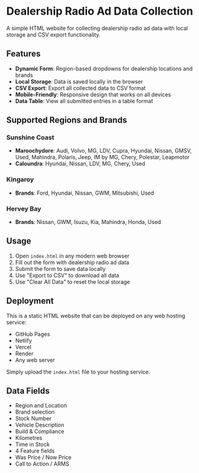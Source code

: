 # Dealership Radio Ad Data Collection

A simple HTML website for collecting dealership radio ad data with local storage and CSV export functionality.

## Features

- **Dynamic Form**: Region-based dropdowns for dealership locations and brands
- **Local Storage**: Data is saved locally in the browser
- **CSV Export**: Export all collected data to CSV format
- **Mobile-Friendly**: Responsive design that works on all devices
- **Data Table**: View all submitted entries in a table format

## Supported Regions and Brands

### Sunshine Coast
- **Maroochydore**: Audi, Volvo, MG, LDV, Cupra, Hyundai, Nissan, GMSV, Used, Mahindra, Polaris, Jeep, IM by MG, Chery, Polestar, Leapmotor
- **Caloundra**: Hyundai, Nissan, LDV, MG, Chery, Used

### Kingaroy
- **Brands**: Ford, Hyundai, Nissan, GWM, Mitsubishi, Used

### Hervey Bay
- **Brands**: Nissan, GWM, Isuzu, Kia, Mahindra, Honda, Used

## Usage

1. Open `index.html` in any modern web browser
2. Fill out the form with dealership radio ad data
3. Submit the form to save data locally
4. Use "Export to CSV" to download all data
5. Use "Clear All Data" to reset the local storage

## Deployment

This is a static HTML website that can be deployed on any web hosting service:
- GitHub Pages
- Netlify
- Vercel
- Render
- Any web server

Simply upload the `index.html` file to your hosting service.

## Data Fields

- Region and Location
- Brand selection
- Stock Number
- Vehicle Description
- Build & Compliance
- Kilometres
- Time in Stock
- 4 Feature fields
- Was Price / Now Price
- Call to Action / ARMS
